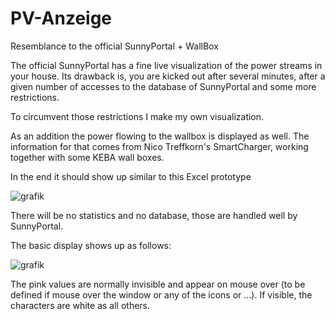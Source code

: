 # PV-Anzeige
Resemblance to the official SunnyPortal + WallBox

The official SunnyPortal has a fine live visualization of the power streams in your house.
Its drawback is, you are kicked out after several minutes, after a given number of accesses to the database of SunnyPortal and some more restrictions.

To circumvent those restrictions I make my own visualization.

As an addition the power flowing to the wallbox is displayed as well. The information for that comes from Nico Treffkorn's SmartCharger, working together with some KEBA wall boxes.

In the end it should show up similar to this Excel prototype

![grafik](https://user-images.githubusercontent.com/26298406/120485830-c3b6d180-c3b4-11eb-9080-f2ae95a3c6ef.png)


There will be no statistics and no database, those are handled well by SunnyPortal.

The basic display shows up as follows:

![grafik](https://user-images.githubusercontent.com/26298406/120667906-3b0c6400-c48e-11eb-9db1-e97a7d9adbd8.png)


The pink values are normally invisible and appear on mouse over (to be defined if mouse over the window or any of the icons or ...). If visible, the characters are white as all others.
